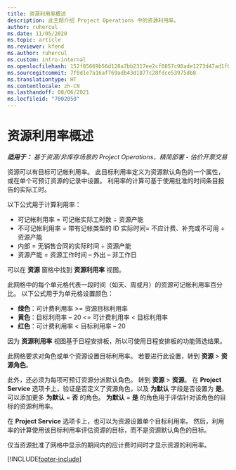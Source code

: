 ```yaml
---
title: 资源利用率概述
description: 此主题介绍 Project Operations 中的资源利用率。
author: ruhercul
ms.date: 11/05/2020
ms.topic: article
ms.reviewer: kfend
ms.author: ruhercul
ms.custom: intro-internal
ms.openlocfilehash: 152f85669b56d128a7bb2317ee2cf0857c90ade1273d47ad1f0f387e00a6bbd8
ms.sourcegitcommit: 7f8d1e7a16af769adb43d1877c28fdce53975db8
ms.translationtype: HT
ms.contentlocale: zh-CN
ms.lasthandoff: 08/06/2021
ms.locfileid: "7002050"
---
```

# <a name="resource-utilization-overview"></a>资源利用率概述

_**适用于：** 基于资源/非库存场景的 Project Operations，精简部署 - 估价开票交易_

资源可以有目标可记帐利用率。 此目标利用率定义为资源默认角色的一个属性，或在单个可预订资源的记录中设置。 利用率的计算可基于使用批准的时间条目报告的实际工时。

以下公式用于计算利用率：

  - 可记帐利用率 = 可记帐实际工时数 ÷ 资源产能
  - 不可记帐利用率 = 带有记帐类型的 ID 实际时间= 不应计费、补充或不可用 ÷ 资源产能
  - 内部 = 无销售合同的实际时间 ÷ 资源产能
  - 资源产能 = 资源工作时间 – 外出 – 非工作日

可以在 **资源** 窗格中找到 **资源利用率** 视图。

此网格中的每个单元格代表一段时间（如天、周或月）的资源可记帐利用率百分比。 以下公式用于为单元格设置颜色：

  - **绿色**：可计费利用率 >= 资源目标利用率
  - **黄色**：目标利用率 – 20 <= 可计费利用率 < 目标利用率
  - **红色**：可计费利用率 < 目标利用率 – 20

因为 **资源利用率** 视图基于日程安排板，所以可使用日程安排板的功能筛选结果。

此网格要求对角色或单个资源设置目标利用率。 若要进行此设置，转到 **资源** > **资源角色**。

此外，还必须为每项可预订资源分派默认角色。 转到 **资源** > **资源**。 在 **Project Service** 选项卡上，验证是否定义了资源角色，以及 **为默认** 字段是否设置为 **是**。 可以添加更多 **为默认** = **否** 的角色。 **为默认** = **是** 的角色用于评估针对该角色的目标的资源利用率。

在 **Project Service** 选项卡上，也可以为资源设置单个目标利用率。 然后，利用率的计算使用该目标利用率评估资源的目标，而不是资源默认角色的目标。

仅当资源批准了网格中显示的期间内的应计费时间时才显示资源的利用率。


[!INCLUDE[footer-include](../includes/footer-banner.md)]